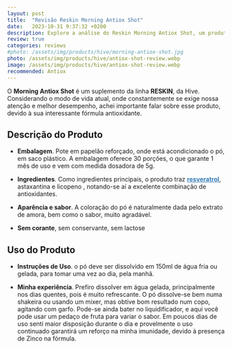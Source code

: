 ```yaml
---
layout: post
title:  "Revisão Reskin Morning Antiox Shot"
date:   2023-10-31 9:37:32 +0200
description: Explore a análise do Reskin Morning Antiox Shot, um produto com fórmula antioxidante para atender às demandas de um estilo de vida exigente.
review: true
categories: reviews
#photo: /assets/img/products/hive/morning-antiox-shot.jpg
photo: /assets/img/products/hive/antiox-shot-review.webp
image: /assets/img/products/hive/antiox-shot-review.webp
recommended: Antiox
---
```

O **Morning Antiox Shot** é um suplemento da linha **RESKIN**, da Hive.  
Considerando o modo de vida atual, onde constantemente se exige nossa atenção e melhor desempenho, achei importante falar 
sobre esse produto, devido à sua interessante fórmula antioxidante.



## Descrição do Produto
- **Embalagem**. Pote em papelão reforçado, onde está acondicionado o pó, em saco plástico. A embalagem oferece 
  30 porções, o que garante 1 mês de uso e vem com medida dosadora de 5g.


- **Ingredientes**. Como ingredientes principais, o produto traz <a href="https://brilhointerior.com/general/2023/10/17/o-poder-do-resveratrol.html" style="color:#337ab7" target="_blank"><strong>resveratrol</strong></a>, astaxantina e licopeno , notando-se aí a excelente 
  combinação de antioxidantes.


- **Aparência e sabor**. A coloração do pó é naturalmente dada pelo extrato de amora, bem como o sabor, muito agradável.


- **Sem corante**, sem conservante, sem lactose



## Uso do Produto
- **Instruções de Uso**.  o pó deve ser dissolvido em 150ml de água fria ou gelada, para tomar uma vez ao dia, pela manhã.



- **Minha experiência**. Prefiro dissolver em água gelada, principalmente nos dias quentes, pois é muito refrescante. 
  O pó dissolve-se bem numa shakeira ou usando um mixer, mas obtive bom resultado num copo, agitando com garfo. 
  Pode-se ainda bater no liquidificador, e aqui você pode usar um pedaço de fruta para variar o sabor. Em poucos dias 
  de uso senti maior disposição durante o dia e provelmente o uso continuado garantirá um reforço na minha imunidade, 
  devido à presença de Zinco na fórmula.

